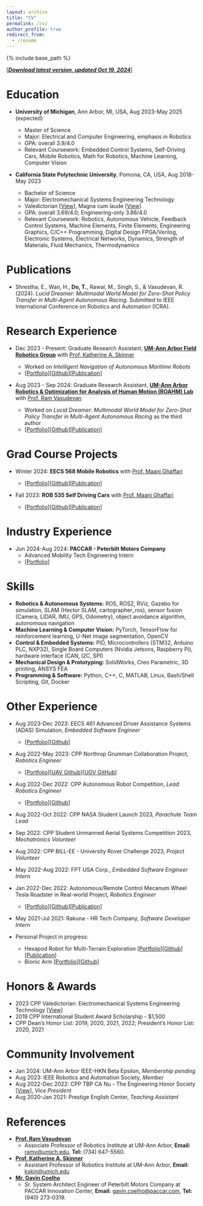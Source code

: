 ```yaml
---
layout: archive
title: "CV"
permalink: /cv/
author_profile: true
redirect_from:
  - /resume
---
```


{% include base_path %}

[[***Download latest version, updated Oct 19, 2024***](/files/TungDo_Curriculum_Vitae.pdf)]

Education
======
* **University of Michigan**, Ann Arbor, MI, USA, Aug 2023-May 2025 (expected)
  * Master of Science 
  * Major: Electrical and Computer Engineering, emphasis in Robotics
  <!-- * Publication: *Lucid Dreamer: Multimodal World Model for Zero-Shot Policy Transfer in Multi-Agent Autonomous Racing* -->
  * GPA: overall 3.9/4.0
  <!-- * Supervisors: Prof. Ram Vasudevan, Prof. Katherine A. Skinner -->
  * Relevant Coursework: Embedded Control Systems, Self-Driving Cars, Mobile Robotics, Math for Robotics, Machine Learning, Computer Vision

* **California State Polytechnic University**, Pomona, CA, USA, Aug 2018-May 2023
  * Bachelor of Science
  * Major: Electromechanical Systems Engineering Technology
  * Valedictorian [[View](https://sontung1010.github.io/posts/2023/04/14/blog-post-1/)], Magna cum laude [[View](/images/eDiploma_official_.pdf)]
  * GPA: overall 3.69/4.0; Engineering-only 3.86/4.0
  * Relevant Coursework: Robotics, Autonomous Vehicle, Feedback Control Systems, Machine Elements, Finite Elements, Engineering Graphics, C/C++ Programming, Digital Design FPGA/Verilog, Electronic Systems, Electrical Networks, Dynamics, Strength of Materials, Fluid Mechanics, Thermodynamics

<!-- * Ph.D in Version Control Theory, GitHub University, 2018 (expected) -->

Publications
======
*	Shrestha, E., Wan, H., **Do, T.**, Rawal, M., Singh, S., & Vasudevan, R. (2024). *Lucid Dreamer: Multimodal World Model for Zero-Shot Policy Transfer in Multi-Agent Autonomous Racing.* Submitted to IEEE International Conference on Robotics and Automation (ICRA).


<!-- *	[Wan, H., Kusumadjaja, K., Lee, S.H., & Do, T. (2024). *Enhancing Vision-based SLAM through Shadow Removal Preprocessing.*](https://sontung1010.github.io/publication/2024-04-19-Enhancing-Vision-based-SLAM-through-Shadow-Removal-Processing) Unpublished manuscript, University of Michigan, Ann Arbor.
*	[Do, T., Liu, X., & Swayampakula, R. (2023). *Enhancing Monocular 3D Object Detection in Foggy Conditions: An Adapted MonoCon Approach for Autonomous Vehicles.*](https://sontung1010.github.io/publication/2023-12-10-Enhancing-Monocular-3D-Object-Detection-in-Foggy-Conditions) Unpublished manuscript, University of Michigan, Ann Arbor.
*	[Do, T. (2023). *Autonomous/Remote Control Mecanum Wheels Tesla Roadster.*](https://sontung1010.github.io/publication/2023-12-14-Autonomous-RC_Mecanum_Wheels_Tesla_Roadster) Unpublished manuscript, California State Polytechnic University, Pomona. -->

Research Experience
======
<!-- **University of Michigan, Ann Arbor**, MI, USA -->
* Dec 2023 - Present: Graduate Research Assistant, [**UM-Ann Arbor Field Robotics Group**](https://fieldrobotics.engin.umich.edu/team) with [Prof. Katherine A. Skinner](https://fieldrobotics.engin.umich.edu/team)
  * Worked on *Intelligent Navigation of Autonomous Maritime Robots*
  * [[Portfolio](https://sontung1010.github.io/portfolio/2024-04-25-portfolio/)][[Github]()][[Publication]()]


* Aug 2023 - Sep 2024: Graduate Research Assistant, [**UM-Ann Arbor Robotics & Optimization for Analysis of Human Motion (ROAHM) Lab**](https://www.roahmlab.com/) with [Prof. Ram Vasudevan](https://www.roahmlab.com/ram-personal)
  * Worked on *Lucid Dreamer: Multimodal World Model for Zero-Shot Policy Transfer in Multi-Agent Autonomous Racing* as the third author
  * [[Portfolio](https://sontung1010.github.io/portfolio/2024-04-25-portfolio/)][[Github]()][[Publication]()]


Grad Course Projects
======
* Winter 2024: **EECS 568 Mobile Robotics** with [Prof. Maani Ghaffari](https://name.engin.umich.edu/people/ghaffari-maani/)
  <!-- * *Enhancing Vision-based SLAM through Shadow Removal Processing*  -->
  * [[Portfolio](https://sontung1010.github.io/portfolio/2024-04-19-portfolio/)][[Github](https://github.com/dyingplant/mobrob11)][[Publication](https://sontung1010.github.io/publication/2024-04-19-Enhancing-Vision-based-SLAM-through-Shadow-Removal-Processing)]

* Fall 2023: **ROB 535 Self Driving Cars** with [Prof. Maani Ghaffari](https://name.engin.umich.edu/people/ghaffari-maani/) 
  <!-- * *Enhancing Monocular 3D Object Detection in Foggy Condition: An Adapted MonoCon Approach for Autonomous Vehicles*  -->
  * [[Portfolio](https://sontung1010.github.io/portfolio/2023-12-12-portfolio/)][[Github](https://github.com/sontung1010/MonoCon-Monocular_3D_Object_Detection)][[Publication](https://sontung1010.github.io/publication/2023-12-10-Enhancing-Monocular-3D-Object-Detection-in-Foggy-Conditions)]

<!-- * 1/2023-4/2023: Researcher
  * FPGA Toolchain for MacOS [[Portfolio](https://sontung1010.github.io/portfolio/2023-04-16-portfolio/)][[MacOS Toolchain Github](https://github.com/sontung1010/MacOS-FPGA-Toolchain)][[Training GitHub](https://github.com/sontung1010/Courses-Training/tree/CPP_FPGA)] -->





Industry Experience
======
* Jun 2024-Aug 2024: **PACCAR - Peterbilt Motors Company**
  * Advanced Mobility Tech Engineering Intern 
  * [[Portfolio](https://sontung1010.github.io/portfolio/2024-08-20-portfolio/)]







<!-- * .vim setup [[.vim Github](https://github.com/sontung1010/.vim)][[vim_vscode GitHub](https://github.com/sontung1010/vim_vscode_setup)]
* This whole Portfolio website and special thanks to Minimal Mistakes -->

<!-- * 10/2022: Project Owner
  * Iron Man Helmet [[Portfolio](https://sontung1010.github.io/portfolio/2022-10-10-portfolio/)] -->

<!-- * Mini Projects [[Portfolio](https://sontung1010.github.io/portfolio/2018-08-22-portfolio/)] -->

<!-- Work Experience
======
  <ul>{% for post in site.portfolio reversed %}
    {% include archive-single-cv.html %}
  {% endfor %}</ul> -->
 
Skills
======
* **Robotics & Autonomous Systems:** ROS, ROS2, RViz, Gazebo for simulation, SLAM (Hector SLAM, cartographer_ros), sensor fusion (Camera, LIDAR, IMU, GPS, Odometry), object avoidance algorithm, autonomous navigation
* **Machine Learning & Computer Vision:** PyTorch, TensorFlow for reinforcement learning, U-Net image segmentation, OpenCV
* **Control & Embedded Systems:** PID, Microcontrollers (STM32, Arduino PLC, NXP32), Single Board Computers (Nvidia Jetsons, Raspberry Pi), hardware interface (CAN, I2C, SPI)
* **Mechanical Design & Prototyping:** SolidWorks, Creo Parametric, 3D printing, ANSYS FEA
* **Programming & Software:** Python, C++, C, MATLAB, Linux, Bash/Shell Scripting, Git, Docker 


Other Experience
======
* Aug 2023-Dec 2023: EECS 461 Advanced Driver Assistance Systems (ADAS) Simulation, *Embedded Software Engineer*
  * [[Portfolio](https://sontung1010.github.io/portfolio/2023-12-11-portfolio/)][[Github](https://github.com/sontung1010/Courses-Training/tree/UMich_Embedded_Control_Systems)]

* Aug 2022-May 2023: CPP Northrop Grumman Collaboration Project, *Robotics Engineer*
  * [[Portfolio](https://sontung1010.github.io/portfolio/2023-05-29-portfolio/)][[UAV Github](https://github.com/sontung1010/Northrop_Grumman_UAV)][[UGV GitHub](https://github.com/sontung1010/Northrop_Grumman_UGV)]

* Aug 2022-Dec 2022: CPP Autonomous Robot Competition, *Lead Robotics Engineer*
  * [[Portfolio](https://sontung1010.github.io/portfolio/2022-12-15-portfolio/)][[Github](https://github.com/sontung1010/Autonomous-Robot-Competition)]

* Aug 2022-Oct 2022: CPP NASA Student Launch 2023, *Parachute Team Lead*

* Sep 2022: CPP Student Unmanned Aerial Systems Competition 2023, *Mechatronics Volunteer*

* Aug 2022: CPP BILL-EE - University Rover Challenge 2023, *Project Volunteer*

* May 2022-Aug 2022: FPT USA Corp., *Embedded Software Engineer Intern*

* Jan 2022-Dec 2022: Autonomous/Remote Control Mecanum Wheel Tesla Roadster in Real-world Project, *Robotics Engineer*
  * [[Portfolio](https://sontung1010.github.io/portfolio/2022-12-18-portfolio/)][[Github](https://github.com/sontung1010/Autonomous-Remote-Control-Mecanum-Wheel-Tesla-Roadster)][[Publication](https://sontung1010.github.io/publication/2023-12-14-Autonomous-RC_Mecanum_Wheels_Tesla_Roadster)]

* May 2021-Jul 2021: Rakuna - HR Tech Company, *Software Developer Intern*

* Personal Project in progress: 
  * Hexapod Robot for Multi-Terrain Exploration [[Portfolio](https://sontung1010.github.io/portfolio/2022-11-11-portfolio/)][[Github]()][[Publication]()]
  * Bionic Arm [[Portfolio](https://sontung1010.github.io/portfolio/2022-11-01-portfolio/)][[Github]()]


<!-- Talks
======
  <ul>{% for post in site.talks %}
    {% include archive-single-talk-cv.html %}
  {% endfor %}</ul>
  

Teaching
======
  <ul>{% for post in site.teaching %}
    {% include archive-single-cv.html %}
  {% endfor %}</ul>
  
Service and leadership
======
* Currently signed in to 43 different slack teams -->

Honors & Awards
======
* 2023 CPP Valedictorian: Electromechanical Systems Engineering Technology [[View](https://sontung1010.github.io/posts/2023/04/14/blog-post-1/)]
* 2019 CPP International Student Award Scholarship - $1,500
* CPP Dean’s Honor List: 2019, 2020, 2021, 2022; President’s Honor List: 2020, 2021

Community Involvement
======
* Jan 2024: UM-Ann Arbor IEEE-HKN Beta Epsilon, *Membership pending*
* Aug 2023: IEEE Robotics and Automation Society, *Member*
* Aug 2022-Dec 2022: CPP TBP CA Nu - The Engineering Honor Society [[View](https://sontung1010.github.io/posts/2022/05/10/blog-post-1/)], *Vice President*
* Aug 2020-Jan 2021: Prestige English Center, *Teaching Assistant*

References
======
* [**Prof. Ram Vasudevan**](https://www.roahmlab.com/ram-personal)
  * Associate Professor of Robotics Institute at UM-Ann Arbor, **Email:** ramv@umich.edu, **Tel:** (734) 647-5560.
* [**Prof. Katherine A. Skinner**](https://fieldrobotics.engin.umich.edu/team)
  * Assistant Professor of Robotics Institute at UM-Ann Arbor, **Email:** kskin@umich.edu
* [**Mr. Gavin Coelho**](https://www.linkedin.com/in/gavincoelho/)
  * Sr. System Architect Engineer of Peterbilt Motors Company at PACCAR Innovation Center, **Email:** gavin.coelho@paccar.com, **Tel:** (940) 273-0319.